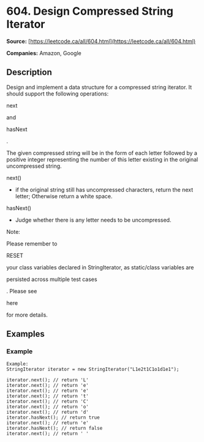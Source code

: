 # 604. Design Compressed String Iterator

**Source:** [https://leetcode.ca/all/604.html](https://leetcode.ca/all/604.html)

**Companies:** Amazon, Google

## Description

Design and implement a data structure for a compressed string iterator. It should support
        the following operations:

next

and

hasNext

.

The given compressed string will be in the form of each letter followed by a positive
        integer representing the number of this letter existing in the original uncompressed string.

next()

- if the original string still has uncompressed characters, return the
        next letter; Otherwise return a white space.

hasNext()

- Judge whether there is any letter needs to be uncompressed.

Note:

Please remember to

RESET

your class variables declared in StringIterator, as
        static/class variables are

persisted across multiple test cases

. Please see

here

for more details.

## Examples

### Example

```
Example:
StringIterator iterator = new StringIterator("L1e2t1C1o1d1e1");

iterator.next(); // return 'L'
iterator.next(); // return 'e'
iterator.next(); // return 'e'
iterator.next(); // return 't'
iterator.next(); // return 'C'
iterator.next(); // return 'o'
iterator.next(); // return 'd'
iterator.hasNext(); // return true
iterator.next(); // return 'e'
iterator.hasNext(); // return false
iterator.next(); // return ' '
```

